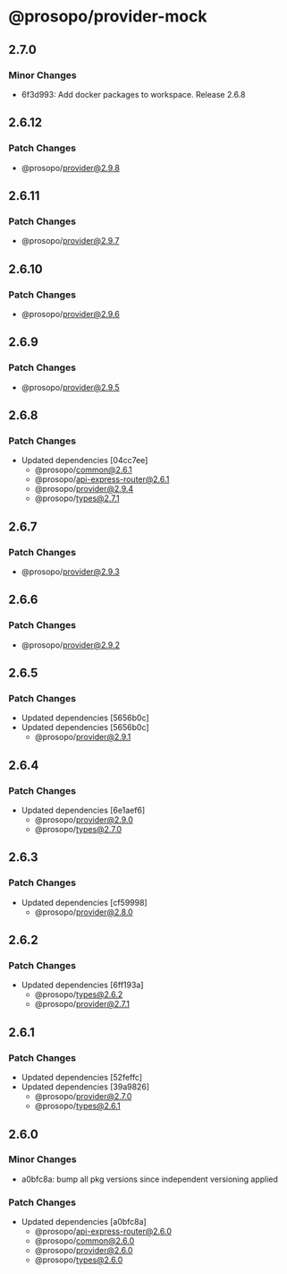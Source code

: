 # @prosopo/provider-mock

## 2.7.0
### Minor Changes

- 6f3d993: Add docker packages to workspace. Release 2.6.8

## 2.6.12

### Patch Changes

- @prosopo/provider@2.9.8

## 2.6.11

### Patch Changes

- @prosopo/provider@2.9.7

## 2.6.10

### Patch Changes

- @prosopo/provider@2.9.6

## 2.6.9

### Patch Changes

- @prosopo/provider@2.9.5

## 2.6.8

### Patch Changes

- Updated dependencies [04cc7ee]
  - @prosopo/common@2.6.1
  - @prosopo/api-express-router@2.6.1
  - @prosopo/provider@2.9.4
  - @prosopo/types@2.7.1

## 2.6.7

### Patch Changes

- @prosopo/provider@2.9.3

## 2.6.6

### Patch Changes

- @prosopo/provider@2.9.2

## 2.6.5

### Patch Changes

- Updated dependencies [5656b0c]
- Updated dependencies [5656b0c]
  - @prosopo/provider@2.9.1

## 2.6.4

### Patch Changes

- Updated dependencies [6e1aef6]
  - @prosopo/provider@2.9.0
  - @prosopo/types@2.7.0

## 2.6.3

### Patch Changes

- Updated dependencies [cf59998]
  - @prosopo/provider@2.8.0

## 2.6.2

### Patch Changes

- Updated dependencies [6ff193a]
  - @prosopo/types@2.6.2
  - @prosopo/provider@2.7.1

## 2.6.1

### Patch Changes

- Updated dependencies [52feffc]
- Updated dependencies [39a9826]
  - @prosopo/provider@2.7.0
  - @prosopo/types@2.6.1

## 2.6.0

### Minor Changes

- a0bfc8a: bump all pkg versions since independent versioning applied

### Patch Changes

- Updated dependencies [a0bfc8a]
  - @prosopo/api-express-router@2.6.0
  - @prosopo/common@2.6.0
  - @prosopo/provider@2.6.0
  - @prosopo/types@2.6.0
